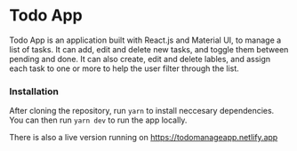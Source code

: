# Todo App

Todo App is an application built with React.js and Material UI, to manage a list of tasks. It can add, edit and delete new tasks, and toggle them between pending and done. It can also create, edit and delete lables, and assign each task to one or more to help the user filter through the list.

### Installation

After cloning the repository, run `yarn` to install neccesary dependencies. You can then run `yarn dev` to run the app locally.

There is also a live version running on https://todomanageapp.netlify.app
